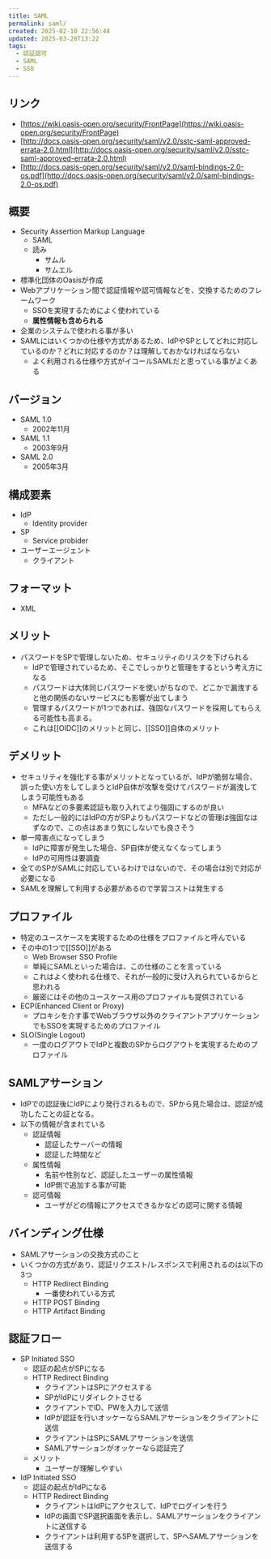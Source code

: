 ```yaml
---
title: SAML
permalink: saml/
created: 2025-02-10 22:56:44
updated: 2025-03-20T13:22
tags:
  - 認証認可
  - SAML
  - SSO
---
```

## リンク
- [https://wiki.oasis-open.org/security/FrontPage](https://wiki.oasis-open.org/security/FrontPage)
- [http://docs.oasis-open.org/security/saml/v2.0/sstc-saml-approved-errata-2.0.html](http://docs.oasis-open.org/security/saml/v2.0/sstc-saml-approved-errata-2.0.html)
- [http://docs.oasis-open.org/security/saml/v2.0/saml-bindings-2.0-os.pdf](http://docs.oasis-open.org/security/saml/v2.0/saml-bindings-2.0-os.pdf)

## 概要
- Security Assertion Markup Language
	- SAML
	- 読み
		- サムル
		- サムエル
- 標準化団体のOasisが作成
- Webアプリケーション間で認証情報や認可情報などを、交換するためのフレームワーク
	- SSOを実現するためによく使われている
	- **属性情報も含められる**
- 企業のシステムで使われる事が多い
- SAMLにはいくつかの仕様や方式があるため、IdPやSPとしてどれに対応しているのか？どれに対応するのか？は理解しておかなければならない
	- よく利用される仕様や方式がイコールSAMLだと思っている事がよくある

## バージョン
- SAML 1.0
	- 2002年11月
- SAML 1.1
	- 2003年9月
- SAML 2.0
	- 2005年3月

## 構成要素
- IdP
	- Identity provider
- SP
	- Service probider
- ユーザーエージェント
	- クライアント

## フォーマット
- XML

## メリット
- パスワードをSPで管理しないため、セキュリティのリスクを下げられる
	- IdPで管理されているため、そこでしっかりと管理をするという考え方になる
	- パスワードは大体同じパスワードを使いがちなので、どこかで漏洩すると他の関係のないサービスにも影響が出てしまう
	- 管理するパスワードが1つであれば、強固なパスワードを採用してもらえる可能性も高まる。
	- これは[[OIDC]]のメリットと同じ、[[SSO]]自体のメリット

## デメリット
- セキュリティを強化する事がメリットとなっているが、IdPが脆弱な場合、誤った使い方をしてしまうとIdP自体が攻撃を受けてパスワードが漏洩してしまう可能性もある
	- MFAなどの多要素認証も取り入れてより強固にするのが良い
	- ただし一般的にはIdPの方がSPよりもパスワードなどの管理は強固なはずなので、この点はあまり気にしないでも良さそう
- 単一障害点になってしまう
	- IdPに障害が発生した場合、SP自体が使えなくなってしまう
	- IdPの可用性は要調査
- 全てのSPがSAMLに対応しているわけではないので、その場合は別で対応が必要になる
- SAMLを理解して利用する必要があるので学習コストは発生する

## プロファイル
- 特定のユースケースを実現するための仕様をプロファイルと呼んでいる
- その中の1つで[[SSO]]がある
	- Web Browser SSO Profile
	- 単純にSAMLといった場合は、この仕様のことを言っている
	- これはよく使われる仕様で、それが一般的に受け入れられているからと思われる
	- 厳密にはその他のユースケース用のプロファイルも提供されている
- ECP(Enhanced Client or Proxy)
	- プロキシを介す事でWebブラウザ以外のクライアントアプリケーションでもSSOを実現するためのプロファイル
- SLO(Single Logout)
	- 一度のログアウトでIdPと複数のSPからログアウトを実現するためのプロファイル
## SAMLアサーション
- IdPでの認証後にIdPにより発行されるもので、SPから見た場合は、認証が成功したことの証となる。
- 以下の情報が含まれている
	- 認証情報
		- 認証したサーバーの情報
		- 認証した時間など
	- 属性情報
		- 名前や性別など、認証したユーザーの属性情報
		- IdP側で追加する事が可能
	- 認可情報
		- ユーザがどの情報にアクセスできるかなどの認可に関する情報

## バインディング仕様
- SAMLアサーションの交換方式のこと
- いくつかの方式があり、認証リクエスト/レスポンスで利用されるのは以下の3つ
	- HTTP Redirect Binding
		- 一番使われている方式
	- HTTP POST Binding
	- HTTP Artifact Binding

## 認証フロー
- SP Initiated SSO
	- 認証の起点がSPになる
	- HTTP Redirect Binding
		- クライアントはSPにアクセスする
		- SPがIdPにリダイレクトさせる
		- クライアントでID、PWを入力して送信
		- IdPが認証を行いオッケーならSAMLアサーションをクライアントに送信
		- クライアントはSPにSAMLアサーションを送信
		- SAMLアサーションがオッケーなら認証完了
	- メリット
		- ユーザーが理解しやすい
- IdP Initiated SSO
	- 認証の起点がIdPになる
	- HTTP Redirect Binding
		- クライアントはIdPにアクセスして、IdPでログインを行う
		- IdPの画面でSP選択画面を表示し、SAMLアサーションをクライアントに送信する
		- クライアントは利用するSPを選択して、SPへSAMLアサーションを送信する
	